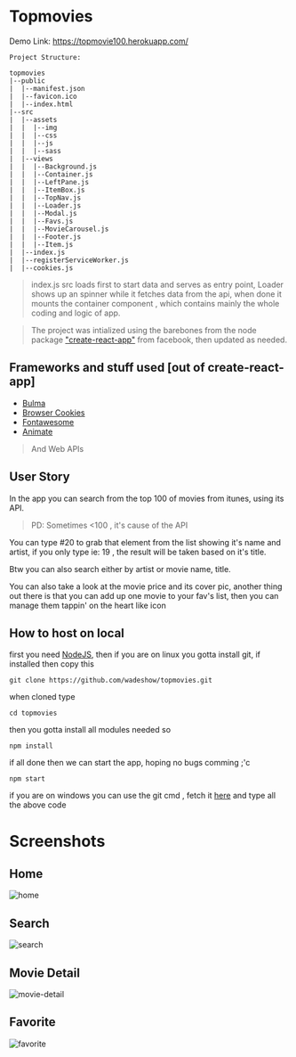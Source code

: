 # Topmovies

Demo Link: https://topmovie100.herokuapp.com/

```
Project Structure:

topmovies
|--public
|  |--manifest.json
|  |--favicon.ico
|  |--index.html
|--src
|  |--assets
|  |  |--img
|  |  |--css
|  |  |--js
|  |  |--sass
|  |--views
|  |  |--Background.js
|  |  |--Container.js
|  |  |--LeftPane.js
|  |  |--ItemBox.js
|  |  |--TopNav.js
|  |  |--Loader.js
|  |  |--Modal.js
|  |  |--Favs.js
|  |  |--MovieCarousel.js
|  |  |--Footer.js
|  |  |--Item.js
|  |--index.js
|  |--registerServiceWorker.js
|  |--cookies.js

```

> index.js src loads first to start data and serves as entry point, Loader shows up an spinner while it fetches data from the api, when done it mounts the container component , which contains mainly the whole coding and logic of app.

> The project was intialized using the barebones from the node package ["create-react-app"](https://github.com/facebook/create-react-app) from facebook, then updated as needed.

## Frameworks and stuff used [out of create-react-app]
- [Bulma](https://bulma.io/)
- [Browser Cookies](https://www.npmjs.com/package/browser-cookies)
- [Fontawesome](https://fontawesome.com/)
- [Animate](https://daneden.github.io/animate.css/)
> And Web APIs

## User Story

In the app you can search from the top 100 of movies from itunes, using its API.
> PD: Sometimes <100 , it's cause of the API

You can type #20 to grab that element from the list showing it's name and artist, if you only type ie: 19 , the result will be taken based on it's title.

Btw you can also search either by artist or movie name, title.

You can also take a look at the movie price and its cover pic, another thing out there is that you can add up one movie to your fav's list, then you can manage them tappin' on the heart like icon

## How to host on local

first you need [NodeJS](https://nodejs.org/es/), then if you are on linux you gotta install git, if installed then copy this
```
git clone https://github.com/wadeshow/topmovies.git
```
when cloned  type
```
cd topmovies
```
then you gotta install all modules needed so
```
npm install
```
if all done then we can start the app, hoping no bugs comming ;'c
```
npm start
```
if you are on windows you can use the git cmd , fetch it [here](https://gitforwindows.org/)
and type all the above code

# Screenshots

## Home
![home](https://user-images.githubusercontent.com/7122291/127443706-968d0f1e-9105-43ce-8c34-b6d39206f4f5.png)

## Search
![search](https://user-images.githubusercontent.com/7122291/127443894-6a47921d-feb3-450c-b696-cd9a0694cab8.png)

## Movie Detail
![movie-detail](https://user-images.githubusercontent.com/7122291/127443999-6c26fbf6-1859-4f52-91f5-234bd3e48a9a.png)

## Favorite
![favorite](https://user-images.githubusercontent.com/7122291/127444084-3da84ac8-6d10-4f06-b6b8-109418ef1233.png)
